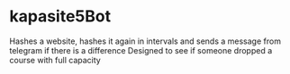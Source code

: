 # kapasite5Bot
Hashes a website, hashes it again in intervals and sends a message from telegram if there is a difference
Designed to see if someone dropped a course with full capacity
